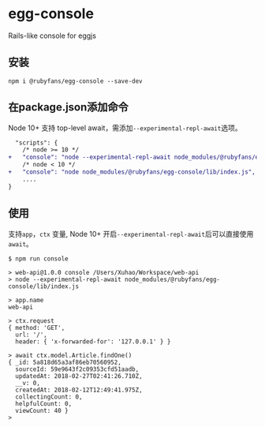 # egg-console

Rails-like console for eggjs

## 安装

    npm i @rubyfans/egg-console --save-dev

## 在package.json添加命令

Node 10+ 支持 top-level await，需添加`--experimental-repl-await`选项。

```diff
  "scripts": {
    /* node >= 10 */
+   "console": "node --experimental-repl-await node_modules/@rubyfans/egg-console/lib/index.js",
    /* node < 10 */
+   "console": "node node_modules/@rubyfans/egg-console/lib/index.js",
    ....
}
```

## 使用

支持`app`，`ctx` 变量, Node 10+ 开启`--experimental-repl-await`后可以直接使用`await`。

```shell
$ npm run console

> web-api@1.0.0 console /Users/Xuhao/Workspace/web-api
> node --experimental-repl-await node_modules/@rubyfans/egg-console/lib/index.js

> app.name
web-api

> ctx.request
{ method: 'GET',
  url: '/',
  header: { 'x-forwarded-for': '127.0.0.1' } }

> await ctx.model.Article.findOne()
{ _id: 5a818d65a3af86eb70560952,
  sourceId: 59e9643f2c09353cfd51aadb,
  updatedAt: 2018-02-27T02:41:26.710Z,
  __v: 0,
  createdAt: 2018-02-12T12:49:41.975Z,
  collectingCount: 0,
  helpfulCount: 0,
  viewCount: 40 }
> 
```

